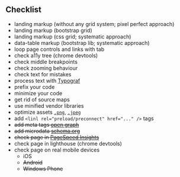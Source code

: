 
## Checklist
- landing markup (without any grid system; pixel perfect approach)
- landing markup (bootstrap grid)
- landing markup (css grid; systematic approach)
- data-table markup (bootstrap lib; systematic approach)
- loop page controls and links with tab
- check a11y tree (chrome devtools)
- check middle breakpoints
- check zooming behaviour
- check text for mistakes
- process text with [Typograf](https://www.artlebedev.ru/tools/typograf/)
- prefix your code
- minimize your code
- get rid of source maps
- use minified vendor libraries
- optimize assets [`.png`](https://tinypng.com/), [`.jpeg`](https://tinyjpg.com/)
- add `<linl rel="preload/preconnect" href="..." />` tags
- ~~add meta tags [open graph](http://ogp.me/)~~
- ~~add microdata [schema.org](https://schema.org/)~~
- ~~check page in [PageSpeed Insights](https://developers.google.com/speed/pagespeed/insights/)~~
- check page in lighthouse (chrome devtools)
- check page on real mobile devices
	- iOS
	- ~~Android~~
	- ~~Windows Phone~~
